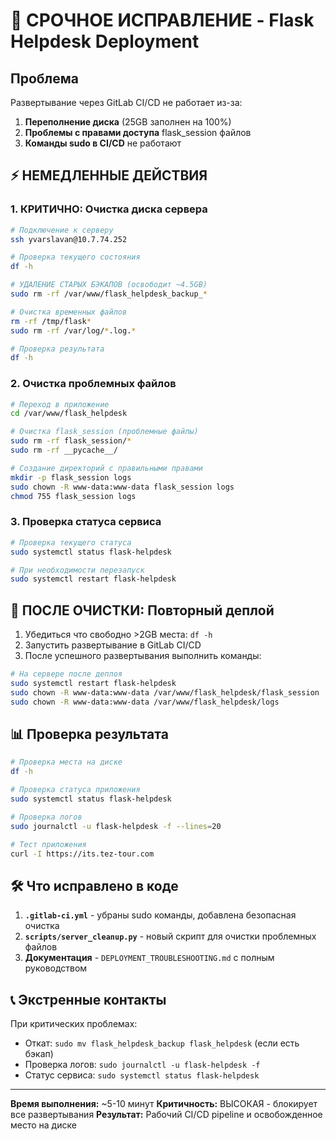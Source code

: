 # 🚨 СРОЧНОЕ ИСПРАВЛЕНИЕ - Flask Helpdesk Deployment

## Проблема
Развертывание через GitLab CI/CD не работает из-за:
1. **Переполнение диска** (25GB заполнен на 100%)
2. **Проблемы с правами доступа** flask_session файлов
3. **Команды sudo в CI/CD** не работают

## ⚡ НЕМЕДЛЕННЫЕ ДЕЙСТВИЯ

### 1. КРИТИЧНО: Очистка диска сервера
```bash
# Подключение к серверу
ssh yvarslavan@10.7.74.252

# Проверка текущего состояния
df -h

# УДАЛЕНИЕ СТАРЫХ БЭКАПОВ (освободит ~4.5GB)
sudo rm -rf /var/www/flask_helpdesk_backup_*

# Очистка временных файлов
rm -rf /tmp/flask*
sudo rm -rf /var/log/*.log.*

# Проверка результата
df -h
```

### 2. Очистка проблемных файлов
```bash
# Переход в приложение
cd /var/www/flask_helpdesk

# Очистка flask_session (проблемные файлы)
sudo rm -rf flask_session/*
sudo rm -rf __pycache__/

# Создание директорий с правильными правами
mkdir -p flask_session logs
sudo chown -R www-data:www-data flask_session logs
chmod 755 flask_session logs
```

### 3. Проверка статуса сервиса
```bash
# Проверка текущего статуса
sudo systemctl status flask-helpdesk

# При необходимости перезапуск
sudo systemctl restart flask-helpdesk
```

## 🔄 ПОСЛЕ ОЧИСТКИ: Повторный деплой

1. Убедиться что свободно >2GB места: `df -h`
2. Запустить развертывание в GitLab CI/CD
3. После успешного развертывания выполнить команды:

```bash
# На сервере после деплоя
sudo systemctl restart flask-helpdesk
sudo chown -R www-data:www-data /var/www/flask_helpdesk/flask_session
sudo chown -R www-data:www-data /var/www/flask_helpdesk/logs
```

## 📊 Проверка результата

```bash
# Проверка места на диске
df -h

# Проверка статуса приложения
sudo systemctl status flask-helpdesk

# Проверка логов
sudo journalctl -u flask-helpdesk -f --lines=20

# Тест приложения
curl -I https://its.tez-tour.com
```

## 🛠️ Что исправлено в коде

1. **`.gitlab-ci.yml`** - убраны sudo команды, добавлена безопасная очистка
2. **`scripts/server_cleanup.py`** - новый скрипт для очистки проблемных файлов
3. **Документация** - `DEPLOYMENT_TROUBLESHOOTING.md` с полным руководством

## 📞 Экстренные контакты

При критических проблемах:
- Откат: `sudo mv flask_helpdesk_backup flask_helpdesk` (если есть бэкап)
- Проверка логов: `sudo journalctl -u flask-helpdesk -f`
- Статус сервиса: `sudo systemctl status flask-helpdesk`

---
**Время выполнения:** ~5-10 минут
**Критичность:** ВЫСОКАЯ - блокирует все развертывания
**Результат:** Рабочий CI/CD pipeline и освобожденное место на диске

